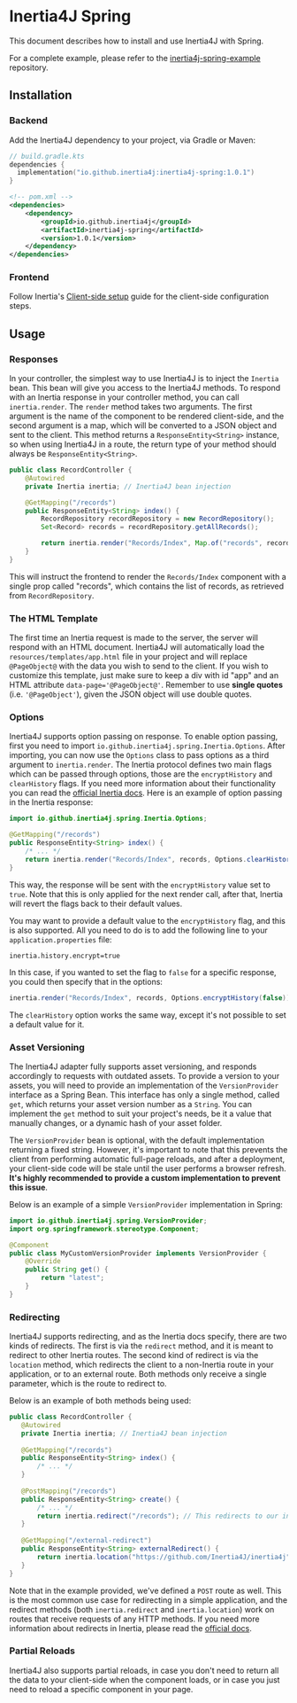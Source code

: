 # Inertia4J Spring

This document describes how to install and use Inertia4J with Spring.

For a complete example, please refer to the [inertia4j-spring-example](https://github.com/Inertia4J/inertia4j-spring-example) repository.

## Installation

### Backend

Add the Inertia4J dependency to your project, via Gradle or Maven:

```kotlin
// build.gradle.kts
dependencies {
  implementation("io.github.inertia4j:inertia4j-spring:1.0.1")
}
```

```xml
<!-- pom.xml -->
<dependencies>
    <dependency>
        <groupId>io.github.inertia4j</groupId>
        <artifactId>inertia4j-spring</artifactId>
        <version>1.0.1</version>
    </dependency>
</dependencies>
```

### Frontend

Follow Inertia's [Client-side setup](https://inertiajs.com/client-side-setup) guide for the client-side configuration steps.

## Usage

### Responses

In your controller, the simplest way to use Inertia4J is to inject the `Inertia` bean. This bean will give you access to
the Inertia4J methods. To respond with an Inertia response in your controller method, you can call `inertia.render`.
The `render` method takes two arguments. The first argument is the name of the component to be rendered client-side, and
the second argument is a map, which will be converted to a JSON object and sent to the client. This method returns a
`ResponseEntity<String>` instance, so when using Inertia4J in a route, the return type of your method should always be
`ResponseEntity<String>`.

```java
public class RecordController {
    @Autowired
    private Inertia inertia; // Inertia4J bean injection

    @GetMapping("/records")
    public ResponseEntity<String> index() {
        RecordRepository recordRepository = new RecordRepository();
        Set<Record> records = recordRepository.getAllRecords();

        return inertia.render("Records/Index", Map.of("records", records));
    }
}

```

This will instruct the frontend to render the `Records/Index` component with a single prop called "records", which
contains the list of records, as retrieved from `RecordRepository`.

### The HTML Template

The first time an Inertia request is made to the server, the server will respond with an HTML document. Inertia4J
will automatically load the `resources/templates/app.html` file in your project and will replace `@PageObject@` with the
data you wish to send to the client. If you wish to customize this template, just make sure to keep a div with id "app" and an HTML attribute `data-page='@PageObject@'`. Remember to use **single quotes** (i.e. `'@PageObject'`), given the JSON object will use double quotes.

### Options

Inertia4J supports option passing on response. To enable option passing, first you need to import
`io.github.inertia4j.spring.Inertia.Options`. After importing, you can now use the `Options` class to pass options as
a third argument to `inertia.render`. The Inertia protocol defines two main flags which can be passed through options,
those are the `encryptHistory` and `clearHistory` flags. If you need more information about their functionality
you can read the [official Inertia docs](https://inertiajs.com/history-encryption). Here is an example of option
passing in the Inertia response:

```java
import io.github.inertia4j.spring.Inertia.Options;

@GetMapping("/records")
public ResponseEntity<String> index() {
    /* ... */
    return inertia.render("Records/Index", records, Options.clearHistory().encryptHistory());
}
```

This way, the response will be sent with the `encryptHistory` value set to `true`. Note that this is only applied for
the next render call, after that, Inertia will revert the flags back to their default values.

You may want to provide a default value to the `encryptHistory` flag, and this is also supported. All you need to do is
to add the following line to your `application.properties` file:

```text
inertia.history.encrypt=true
```

In this case, if you wanted to set the flag to `false` for a specific response, you could then specify that in the options:

```java
inertia.render("Records/Index", records, Options.encryptHistory(false));
```

The `clearHistory` option works the same way, except it's not possible to set a default value for it.

### Asset Versioning

The Inertia4J adapter fully supports asset versioning, and responds accordingly to requests with outdated assets. To provide a version
to your assets, you will need to provide an implementation of the `VersionProvider` interface as a Spring Bean. This interface has only
a single method, called `get`, which returns your asset version number as a `String`. You can implement the `get`
method to suit your project's needs, be it a value that manually changes, or a dynamic hash of your asset folder.

The `VersionProvider` bean is optional, with the default implementation returning a fixed string. However, it's important to note that this prevents the client from performing automatic full-page reloads, and after a deployment, your client-side code will be stale until the user performs a browser refresh. **It's highly recommended to provide a custom implementation to prevent this issue**.

Below is an example of a simple `VersionProvider` implementation in Spring:

```java
import io.github.inertia4j.spring.VersionProvider;
import org.springframework.stereotype.Component;

@Component
public class MyCustomVersionProvider implements VersionProvider {
    @Override
    public String get() {
        return "latest";
    }
}
```

### Redirecting

Inertia4J supports redirecting, and as the Inertia docs specify, there are two kinds of redirects. The first
is via the `redirect` method, and it is meant to redirect to other Inertia routes. The second kind of redirect is via
the `location` method, which redirects the client to a non-Inertia route in your application, or to an external route.
Both methods only receive a single parameter, which is the route to redirect to.

Below is an example of both methods being used:

 ```java
public class RecordController {
    @Autowired
    private Inertia inertia; // Inertia4J bean injection
  
    @GetMapping("/records")
    public ResponseEntity<String> index() {
        /* ... */
    }
  
    @PostMapping("/records")
    public ResponseEntity<String> create() {
        /* ... */
        return inertia.redirect("/records"); // This redirects to our index "/records" route.
    }
  
    @GetMapping("/external-redirect")
    public ResponseEntity<String> externalRedirect() {
        return inertia.location("https://github.com/Inertia4J/inertia4j"); // Redirects to an external route.
    }
}
 ```

Note that in the example provided, we've defined a `POST` route as well. This is the most common use case for
redirecting in a simple application, and the redirect methods (both `inertia.redirect` and `inertia.location`) work on
routes that receive requests of any HTTP methods. If you need more information about redirects in Inertia, please read
the [official docs](https://inertiajs.com/redirects).

### Partial Reloads

Inertia4J also supports partial reloads, in case you don't need to return all the data to your client-side when the component loads, or in case you just need to reload a specific component in your page.

